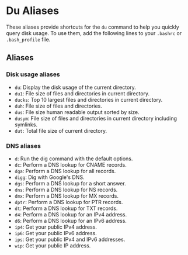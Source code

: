 # Du Aliases

These aliases provide shortcuts for the `du` command to help you
quickly query disk usage. To use them, add the following lines to your
`.bashrc` or `.bash_profile` file.

## Aliases

### Disk usage aliases

- `du`: Display the disk usage of the current directory.
- `du1`: File size of files and directories in current directory.
- `ducks`: Top 10 largest files and directories in current directory.
- `duh`: File size of files and directories.
- `dus`: File size human readable output sorted by size.
- `dusym`: File size of files and directories in current directory including symlinks.
- `dut`: Total file size of current directory.

### DNS aliases

- `d`: Run the dig command with the default options.
- `dc`: Perform a DNS lookup for CNAME records.
- `dga`: Perform a DNS lookup for all records.
- `digg`: Dig with Google's DNS.
- `dgs`: Perform a DNS lookup for a short answer.
- `dns`: Perform a DNS lookup for NS records.
- `dmx`: Perform a DNS lookup for MX records.
- `dptr`: Perform a DNS lookup for PTR records.
- `dt`: Perform a DNS lookup for TXT records.
- `d4`: Perform a DNS lookup for an IPv4 address.
- `d6`: Perform a DNS lookup for an IPv6 address.
- `ip4`: Get your public IPv4 address.
- `ip6`: Get your public IPv6 address.
- `ips`: Get your public IPv4 and IPv6 addresses.
- `wip`: Get your public IP address.
